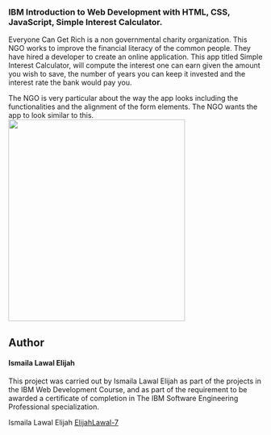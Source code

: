 ### IBM Introduction to Web Development with HTML, CSS, JavaScript, Simple Interest Calculator.

Everyone Can Get Rich is a non governmental charity organization. This NGO works to improve the financial literacy of the common people. They have hired a developer to create an online application. This app titled Simple Interest Calculator, will compute the interest one can earn given the amount you wish to save, the number of years you can keep it invested and the interest rate the bank would pay you.

The NGO is very particular about the way the app looks including the functionalities and the alignment of the form elements. The NGO wants the app to look similar to this. <br>
<img src="https://www.stupidisthenorm.co.uk/wp-content/uploads/2017/11/compund-calculator.jpg" alt="" width="350px" height="400px">



## Author
#### Ismaila Lawal Elijah

This project was carried out by Ismaila Lawal Elijah as part of the projects in the IBM Web Development Course, and as part of the requirement to be awarded a certificate of completion in The IBM Software Engineering Professional specialization.

Ismaila Lawal Elijah [ElijahLawal-7](https://github.com/ElijahLawal-7)
